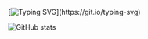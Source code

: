 [![Typing SVG](https://readme-typing-svg.herokuapp.com?color=37C83B&lines=WELCOME+TO+MY+GITHUB+PAGE✨...)](https://git.io/typing-svg)

![GitHub stats](https://github-readme-stats.vercel.app/api?username=Kanishkumar-K&show_icons=false&theme=bear)

